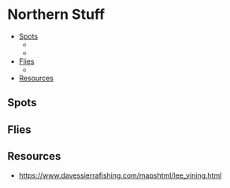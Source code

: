 # Northern Stuff

- [Spots](#spots)
  - []()
  - []()
- [Flies](#flies)
  - []()
- [Resources](#resources)


## Spots

## Flies

## Resources

* <https://www.davessierrafishing.com/mapshtml/lee_vining.html>